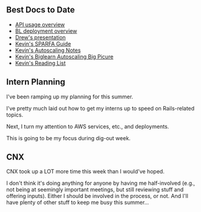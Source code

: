 ## Best Docs to Date
- [API usage overview](https://github.com/openstax/napkin-notes/blob/master/kevin/160921_biglearnApis/api_usage.md)
- [BL deployment overview](https://github.com/openstax/napkin-notes/blob/master/kevin/BiglearnArchitectureDeployment.pdf)
- [Drew's presentation](https://docs.google.com/presentation/d/1qoPqBLD4XqOsIfcM6aJH7IaDQRsxxuA6QBLy4GIZy7w/edit#slide=id.p)
- [Kevin's SPARFA Guide](https://github.com/openstax/sparfa-sandbox/blob/master/klb_sparfa_guide/sparfa_guide.pdf)
- [Kevin's Autoscaling Notes](https://docs.google.com/document/d/1bmn2xYBURE90fiZrdNG5CN28vEBCPJbKukDTbUqntZ4/edit)
- [Kevin's Biglearn Autoscaling Big Picure](https://docs.google.com/document/d/1JGcHIzmHDaDFlQvznzYgsWHuXBRis9qvtwF6pwaYVfQ/edit)
- [Kevin's Reading List](https://github.com/openstax/napkin-notes/blob/master/kevin/summaries/reading_list.md)

## Intern Planning

I've been ramping up
my planning for this summer.

I've pretty much laid out
how to get my interns up to speed
on Rails-related topics.

Next, I turn my attention
to AWS services, etc.,
and deployments.

This is going to be my focus
during dig-out week.

## CNX

CNX took up a LOT more time this week
than I would've hoped.

I don't think it's doing anything for anyone
by having me half-involved
(e.g., not being at seemingly important meetings,
but still reviewing stuff and offering inputs).
Either I should be involved in the process, or not.
And I'll have plenty of other stuff
to keep me busy this summer...

